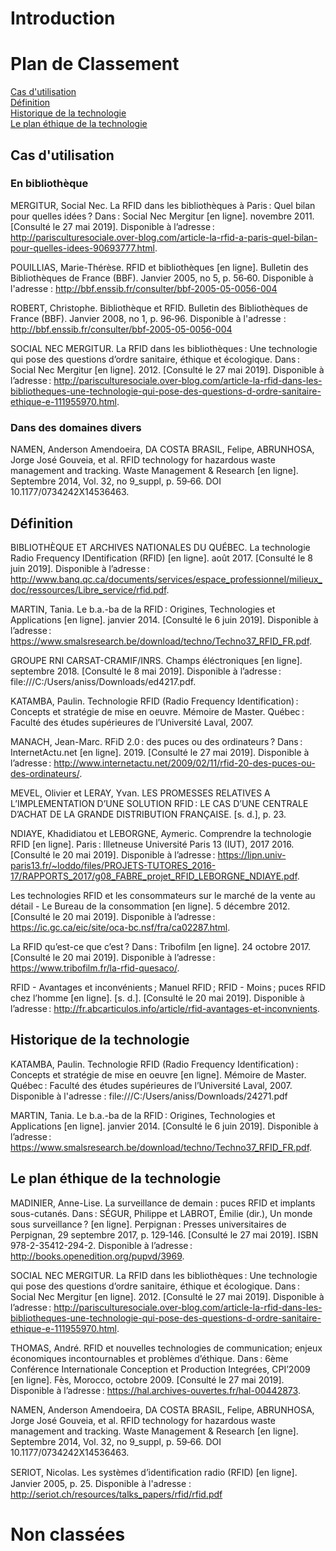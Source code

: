 # Introduction 

# Plan de Classement 

[Cas d'utilisation](./classement/cas_utilisations.md#test)  
[Définition](./classement/definitions.md)  
[Historique de la technologie](./classement/historique.md)  
[Le plan éthique de la technologie](./classement/plan_ethique.md)

## Cas d'utilisation 

### En bibliothèque 
MERGITUR, Social Nec. La RFID dans les bibliothèques à Paris : Quel bilan pour quelles idées ? Dans : Social Nec Mergitur [en ligne]. novembre 2011. [Consulté le 27 mai 2019]. Disponible à l’adresse : http://parisculturesociale.over-blog.com/article-la-rfid-a-paris-quel-bilan-pour-quelles-idees-90693777.html.  

POUILLIAS, Marie-Thérèse. RFID et bibliothèques [en ligne]. Bulletin des Bibliothèques de France (BBF). Janvier 2005, no 5, p. 56‑60. Disponible à l'adresse : http://bbf.enssib.fr/consulter/bbf-2005-05-0056-004

ROBERT, Christophe. Bibliothèque et RFID. Bulletin des Bibliothèques de France (BBF). Janvier 2008, no 1, p. 96‑96. Disponible à l'adresse : http://bbf.enssib.fr/consulter/bbf-2005-05-0056-004 

SOCIAL NEC MERGITUR. La RFID dans les bibliothèques : Une technologie qui pose des questions d’ordre sanitaire, éthique et écologique. Dans : Social Nec Mergitur [en ligne]. 2012. [Consulté le 27 mai 2019]. Disponible à l’adresse : http://parisculturesociale.over-blog.com/article-la-rfid-dans-les-bibliotheques-une-technologie-qui-pose-des-questions-d-ordre-sanitaire-ethique-e-111955970.html.

### Dans des domaines divers 

NAMEN, Anderson Amendoeira, DA COSTA BRASIL, Felipe, ABRUNHOSA, Jorge José Gouveia, et al. RFID technology for hazardous waste management and tracking. Waste Management & Research [en ligne]. Septembre 2014, Vol. 32, no 9_suppl, p. 59‑66. DOI 10.1177/0734242X14536463.

## Définition 

BIBLIOTHÈQUE ET ARCHIVES NATIONALES DU QUÉBEC. La technologie Radio Frequency IDentification (RFID) [en ligne]. août 2017. [Consulté le 8 juin 2019]. Disponible à l’adresse : http://www.banq.qc.ca/documents/services/espace_professionnel/milieux_doc/ressources/Libre_service/rfid.pdf.

MARTIN, Tania. Le b.a.-ba de la RFID : Origines, Technologies et Applications [en ligne]. janvier 2014. [Consulté le 6 juin 2019]. Disponible à l’adresse : https://www.smalsresearch.be/download/techno/Techno37_RFID_FR.pdf.

GROUPE RNI CARSAT-CRAMIF/INRS. Champs éléctroniques [en ligne]. septembre 2018. [Consulté le 8 mai 2019]. Disponible à l’adresse : file:///C:/Users/aniss/Downloads/ed4217.pdf.

KATAMBA, Paulin. Technologie RFID (Radio Frequency Identification) : Concepts et stratégie de mise en oeuvre. Mémoire de Master. Québec : Faculté des études supérieures de l’Université Laval, 2007.

MANACH, Jean-Marc. RFiD 2.0 : des puces ou des ordinateurs ? Dans : InternetActu.net [en ligne]. 2019. [Consulté le 27 mai 2019]. Disponible à l’adresse : http://www.internetactu.net/2009/02/11/rfid-20-des-puces-ou-des-ordinateurs/.

MEVEL, Olivier et LERAY, Yvan. LES PROMESSES RELATIVES A L’IMPLEMENTATION D’UNE SOLUTION RFID : LE CAS D’UNE CENTRALE D’ACHAT DE LA GRANDE DISTRIBUTION FRANÇAISE. [s. d.], p. 23.

NDIAYE, Khadidiatou et LEBORGNE, Aymeric. Comprendre la technologie RFID [en ligne]. Paris : Illetneuse Université Paris 13 (IUT), 2017 2016. [Consulté le 20 mai 2019]. Disponible à l’adresse : https://lipn.univ-paris13.fr/~loddo/files/PROJETS-TUTORES_2016-17/RAPPORTS_2017/g08_FABRE_projet_RFID_LEBORGNE_NDIAYE.pdf.

Les technologies RFID et les consommateurs sur le marché de la vente au détail - Le Bureau de la consommation [en ligne]. 5 décembre 2012. [Consulté le 20 mai 2019]. Disponible à l’adresse : https://ic.gc.ca/eic/site/oca-bc.nsf/fra/ca02287.html.

La RFID qu’est-ce que c’est ? Dans : Tribofilm [en ligne]. 24 octobre 2017. [Consulté le 20 mai 2019]. Disponible à l’adresse : https://www.tribofilm.fr/la-rfid-quesaco/.

RFID - Avantages et inconvénients ; Manuel RFID ; RFID - Moins ; puces RFID chez l’homme [en ligne]. [s. d.]. [Consulté le 20 mai 2019]. Disponible à l’adresse : http://fr.abcarticulos.info/article/rfid-avantages-et-inconvnients.


## Historique de la technologie

KATAMBA, Paulin. Technologie RFID (Radio Frequency Identification) : Concepts et stratégie de mise en oeuvre [en ligne]. Mémoire de Master. Québec : Faculté des études supérieures de l’Université Laval, 2007. Disponible à l'adresse : file:///C:/Users/aniss/Downloads/24271.pdf

MARTIN, Tania. Le b.a.-ba de la RFID : Origines, Technologies et Applications [en ligne]. janvier 2014. [Consulté le 6 juin 2019]. Disponible à l’adresse : https://www.smalsresearch.be/download/techno/Techno37_RFID_FR.pdf.
    
## Le plan éthique de la technologie

MADINIER, Anne-Lise. La surveillance de demain : puces RFID et implants sous-cutanés. Dans : SÉGUR, Philippe et LABROT, Émilie (dir.), Un monde sous surveillance ? [en ligne]. Perpignan : Presses universitaires de Perpignan, 29 septembre 2017, p. 129‑146. [Consulté le 27 mai 2019]. ISBN 978-2-35412-294-2. Disponible à l’adresse : http://books.openedition.org/pupvd/3969.

SOCIAL NEC MERGITUR. La RFID dans les bibliothèques : Une technologie qui pose des questions d’ordre sanitaire, éthique et écologique. Dans : Social Nec Mergitur [en ligne]. 2012. [Consulté le 27 mai 2019]. Disponible à l’adresse : http://parisculturesociale.over-blog.com/article-la-rfid-dans-les-bibliotheques-une-technologie-qui-pose-des-questions-d-ordre-sanitaire-ethique-e-111955970.html.

THOMAS, André. RFID et nouvelles technologies de communication; enjeux économiques incontournables et problèmes d’éthique. Dans : 6ème Conférence Internationale Conception et Production Integrées, CPI’2009 [en ligne]. Fès, Morocco, octobre 2009. [Consulté le 27 mai 2019]. Disponible à l’adresse : https://hal.archives-ouvertes.fr/hal-00442873. 

NAMEN, Anderson Amendoeira, DA COSTA BRASIL, Felipe, ABRUNHOSA, Jorge José Gouveia, et al. RFID technology for hazardous waste management and tracking. Waste Management & Research [en ligne]. Septembre 2014, Vol. 32, no 9_suppl, p. 59‑66. DOI 10.1177/0734242X14536463.

SERIOT, Nicolas. Les systèmes d’identiﬁcation radio (RFID) [en ligne]. Janvier 2005, p. 25. Disponible à l'adresse : http://seriot.ch/resources/talks_papers/rfid/rfid.pdf

# Non classées